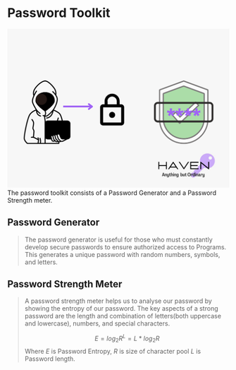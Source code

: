 # Password Toolkit

![Password Toolkit](./blogs/static/Password%20Toolkit.png)
The password toolkit consists of a Password Generator and a Password Strength meter.

## Password Generator

> The password generator is useful for those who must constantly develop secure passwords to ensure authorized access to Programs. This generates a unique password with random numbers, symbols, and letters.

## Password Strength Meter

> A password strength meter helps us to analyse our password by showing the entropy of our password.
The key aspects of a strong password are the length and combination of letters(both uppercase and lowercase), numbers, and special characters.
>
>    $$E = log_2{R^{L}} = L*log_2{R}$$
> Where $E$ is Password Entropy,
> $R$ is size of character pool
> $L$ is Password length.
